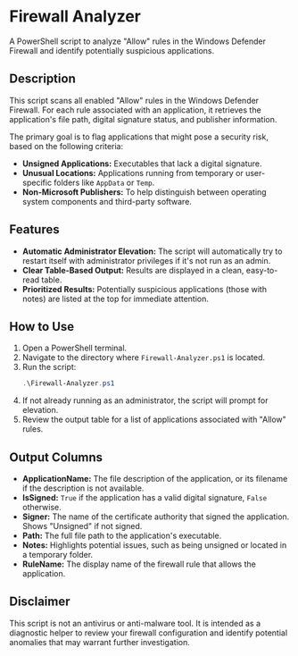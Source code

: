 # Firewall Analyzer

A PowerShell script to analyze "Allow" rules in the Windows Defender Firewall and identify potentially suspicious applications.

## Description

This script scans all enabled "Allow" rules in the Windows Defender Firewall. For each rule associated with an application, it retrieves the application's file path, digital signature status, and publisher information. 

The primary goal is to flag applications that might pose a security risk, based on the following criteria:
- **Unsigned Applications:** Executables that lack a digital signature.
- **Unusual Locations:** Applications running from temporary or user-specific folders like `AppData` or `Temp`.
- **Non-Microsoft Publishers:** To help distinguish between operating system components and third-party software.

## Features

- **Automatic Administrator Elevation:** The script will automatically try to restart itself with administrator privileges if it's not run as an admin.
- **Clear Table-Based Output:** Results are displayed in a clean, easy-to-read table.
- **Prioritized Results:** Potentially suspicious applications (those with notes) are listed at the top for immediate attention.

## How to Use

1.  Open a PowerShell terminal.
2.  Navigate to the directory where `Firewall-Analyzer.ps1` is located.
3.  Run the script:
    ```powershell
    .\Firewall-Analyzer.ps1
    ```
4.  If not already running as an administrator, the script will prompt for elevation.
5.  Review the output table for a list of applications associated with "Allow" rules.

## Output Columns

- **ApplicationName:** The file description of the application, or its filename if the description is not available.
- **IsSigned:** `True` if the application has a valid digital signature, `False` otherwise.
- **Signer:** The name of the certificate authority that signed the application. Shows "Unsigned" if not signed.
- **Path:** The full file path to the application's executable.
- **Notes:** Highlights potential issues, such as being unsigned or located in a temporary folder.
- **RuleName:** The display name of the firewall rule that allows the application.

## Disclaimer

This script is not an antivirus or anti-malware tool. It is intended as a diagnostic helper to review your firewall configuration and identify potential anomalies that may warrant further investigation.